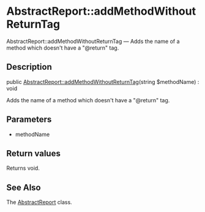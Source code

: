 AbstractReport::addMethodWithoutReturnTag
================

AbstractReport::addMethodWithoutReturnTag — Adds the name of a method which doesn't have a "@return" tag.

Description
---------------


public [AbstractReport::addMethodWithoutReturnTag](https://github.com/lingtalfi/DocTools/blob/master/doc/api/DocTools/Report/AbstractReport/addMethodWithoutReturnTag.md)(string $methodName) : void




Adds the name of a method which doesn't have a "@return" tag.




Parameters
--------------


- methodName
    


Return values
----------------

Returns void.









See Also
-----------

The [AbstractReport](https://github.com/lingtalfi/DocTools/blob/master/doc/api/DocTools/Report/AbstractReport.md) class.
